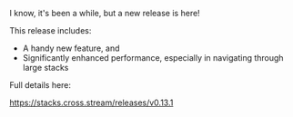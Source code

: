 
I know, it's been a while, but a new release is here!

This release includes:

- A handy new feature, and
- Significantly enhanced performance, especially in navigating through large stacks

Full details here:

https://stacks.cross.stream/releases/v0.13.1
